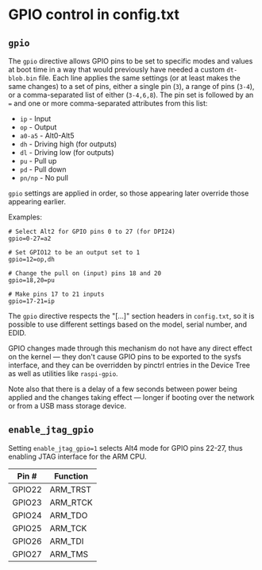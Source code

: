 # GPIO control in config.txt

## `gpio`
The `gpio` directive allows GPIO pins to be set to specific modes and values at boot time in a way that would
previously have needed a custom `dt-blob.bin` file. Each line applies the same settings (or at least makes the same
changes) to a set of pins, either a single pin (`3`), a range of pins (`3-4`), or a comma-separated list of either (`3-4,6,8`).
The pin set is followed by an `=` and one or more comma-separated attributes from this list:

* `ip` - Input
* `op` - Output
* `a0-a5` - Alt0-Alt5
* `dh` - Driving high (for outputs)
* `dl` - Driving low (for outputs)
* `pu` - Pull up
* `pd` - Pull down
* `pn/np` - No pull

`gpio` settings are applied in order, so those appearing later override those appearing earlier.

Examples:
```
# Select Alt2 for GPIO pins 0 to 27 (for DPI24)
gpio=0-27=a2

# Set GPIO12 to be an output set to 1
gpio=12=op,dh

# Change the pull on (input) pins 18 and 20
gpio=18,20=pu

# Make pins 17 to 21 inputs
gpio=17-21=ip
```

The `gpio` directive respects the "[...]" section headers in `config.txt`, so it is possible to use different settings
based on the model, serial number, and EDID.

GPIO changes made through this mechanism do not have any direct effect on the kernel — they don't cause GPIO pins to
be exported to the sysfs interface, and they can be overridden by pinctrl entries in the Device Tree as well as
utilities like `raspi-gpio`.

Note also that there is a delay of a few seconds between power being applied and the changes taking effect — longer
if booting over the network or from a USB mass storage device.

## `enable_jtag_gpio`

Setting `enable_jtag_gpio=1` selects Alt4 mode for GPIO pins 22-27, thus enabling JTAG interface for the ARM CPU.

| Pin #  | Function |
| ------ | -------- |
| GPIO22 | ARM_TRST |
| GPIO23 | ARM_RTCK |
| GPIO24 | ARM_TDO  |
| GPIO25 | ARM_TCK  |
| GPIO26 | ARM_TDI  |
| GPIO27 | ARM_TMS  |
